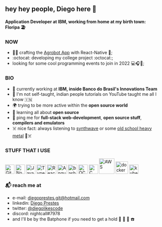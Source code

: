 ## hey hey people, Diego here 👾

#### Application Developer at IBM, working from home at my birth town: Floripa 🏖️

### NOW

- 🌽🌱 crafting the [Agrobot App](https://www.bb.com.br/pbb/pagina-inicial/agronegocios/agronegocio---produtos-e-servicos/aplicativos-agro/agrobot#/) with React-Native 🍑;
- :octocat: developing my college project :octocat:;
- looking for some cool programming events to join in 2022 💻🎧📕;

### BIO

- 🏢 currently working at **IBM, inside Banco do Brasil's Innovations Team**
- 🤔 I'm not self-taught, indian people tutorials on YouTube taught me all I know 🇮🇳
- 🌍 trying to be more active within the **open source world**
- 🌱 learning all about **open source**
- 💬 ping me for **full-stack web-development**, **open source stuff**, **compilers and emulators**
- ☠️ nice fact: always listening to [synthwave](https://open.spotify.com/playlist/4IZQI4bDH0XozhY977QzfG?si=2237bc197adb453b) or some [old school heavy metal](https://open.spotify.com/playlist/6Bhs6vLGVW0mauk2jwhBGR?si=78a9d08046f7494f) 👾☠️

### STUFF THAT I USE

<div align="left">
  <img alt="Git" width="30px" src="https://www.vectorlogo.zone/logos/git-scm/git-scm-icon.svg">
  <img alt="NodeJS" width="30px" src="https://camo.githubusercontent.com/288cace72126df58aaeaa75627898785885858d54b03cb15ea3353a515642204/68747470733a2f2f7777772e766563746f726c6f676f2e7a6f6e652f6c6f676f732f6e6f64656a732f6e6f64656a732d69636f6e2e737667">
  <img alt="Javascript" width="30px" src="https://upload.wikimedia.org/wikipedia/commons/thumb/9/99/Unofficial_JavaScript_logo_2.svg/1200px-Unofficial_JavaScript_logo_2.svg.png">
  <img alt="Typescript" width="30px" src="https://www.vectorlogo.zone/logos/typescriptlang/typescriptlang-icon.svg">
  <img  alt="React" width="30px" src="https://www.vectorlogo.zone/logos/reactjs/reactjs-icon.svg">
  <img  alt="Angular" width="30px" src="https://upload.wikimedia.org/wikipedia/commons/thumb/c/cf/Angular_full_color_logo.svg/768px-Angular_full_color_logo.svg.png">
  <img alt="bash script" width="30px" src="https://fiverr-res.cloudinary.com/t_main1,q_auto,f_auto/gigs/104330715/original/cb963e50fcd1b69aafb9ffa3bf2f6e83d9a905ac.png">
  <img alt="OCaml" width="30px" src="https://seeklogo.com/images/O/ocaml-logo-0A315B8C65-seeklogo.com.png">
  <img alt="C" width="30px" src="https://upload.wikimedia.org/wikipedia/commons/thumb/1/18/C_Programming_Language.svg/695px-C_Programming_Language.svg.png">
  <img alt="AWS" width="50px" src="https://logos-world.net/wp-content/uploads/2021/08/Amazon-Web-Services-AWS-Logo.png">
  <img alt="docker" width="40px" src="https://www.docker.com/wp-content/uploads/2022/03/Moby-logo.png">
  <img alt="kubernetes" width="30px" src="https://sdtimes.com/wp-content/uploads/2017/01/0118.sdt-kubernetes.png">
</div>

### :mailbox_with_mail: reach me at

- e-mail: diegoprestes.git@hotmail.com
- linkedin: [Diego Prestes](https://www.linkedin.com/in/diegoprestesgit/)
- twitter: [@diegolikescode](https://twitter.com/diegolikescode)
- discord: nightcall#7978
- and I'll be by the Batphone if you need to get a hold :movie_camera: :vhs: 🦇 ☎️
 
